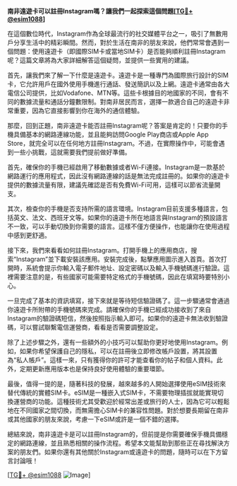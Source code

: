 **南非遠遊卡可以註冊Instagram嗎？讓我們一起探索這個問題[[TG💪+ @esim1088](https://t.me/s/esim1088)]**

在這個數位時代，Instagram作為全球最流行的社交媒體平台之一，吸引了無數用戶分享生活中的精彩瞬間。然而，對於生活在南非的朋友來說，他們常常會遇到一個問題：使用遠遊卡（即國際SIM卡或當地SIM卡）是否能夠順利註冊Instagram呢？這篇文章將為大家詳細解答這個疑問，並提供一些實用的建議。

首先，讓我們來了解一下什麼是遠遊卡。遠遊卡是一種專門為國際旅行設計的SIM卡，它允許用戶在國外使用手機進行通話、發送簡訊以及上網。遠遊卡通常由各大電信公司提供，比如Vodafone、MTN等。這些卡根據目的地國家的不同，會有不同的數據流量和通話分鐘數限制。對南非居民而言，選擇一款適合自己的遠遊卡非常重要，因為它直接影響到你在海外的通信體驗。

那麼，回到正題，南非遠遊卡能否註冊Instagram呢？答案是肯定的！只要你的手機具備基本的網路連線功能，並且能夠訪問Google Play商店或Apple App Store，就完全可以在任何地方註冊Instagram。不過，在實際操作中，可能會遇到一些小挑戰，這就需要我們提前做好準備。

首先，確保你的手機已經啟用了移動數據或者Wi-Fi連接。Instagram是一款基於網路運行的應用程式，因此沒有網路連線的話是無法完成註冊的。如果你的遠遊卡提供的數據流量有限，建議先確認是否有免費Wi-Fi可用，這樣可以節省流量開支。

其次，檢查你的手機是否支持所需的語言環境。Instagram目前支援多種語言，包括英文、法文、西班牙文等。如果你的遠遊卡所在地語言與Instagram的預設語言不一致，可以手動切換到你需要的語言。這樣不僅方便操作，也能讓你在使用過程中感到更舒適。

接下來，我們來看看如何註冊Instagram。打開手機上的應用商店，搜索“Instagram”並下載安裝該應用。安裝完成後，點擊應用圖示進入首頁。首次打開時，系統會提示你輸入電子郵件地址、設定密碼以及輸入手機號碼進行驗證。這裡需要注意的是，有些國家可能需要特定格式的手機號碼，因此在填寫時要特別小心。

一旦完成了基本的資訊填寫，接下來就是等待短信驗證碼了。這一步驟通常會通過你遠遊卡所附帶的手機號碼來完成。請確保你的手機已經成功接收到了來自Instagram的驗證碼短信，然後按照指示輸入即可。如果你的遠遊卡無法收到驗證碼，可以嘗試聯繫電信運營商，看看是否需要調整設定。

除了上述步驟之外，還有一些額外的小技巧可以幫助你更好地使用Instagram。例如，如果你希望保護自己的隱私，可以在註冊後立即修改帳戶設置，將其設置為“私人帳戶”。這樣一來，只有獲得你的許可才能查看你的帖子和個人資料。此外，定期更新應用版本也是保持良好使用體驗的重要環節。

最後，值得一提的是，隨著科技的發展，越來越多的人開始選擇使用eSIM技術來替代傳統的實體SIM卡。eSIM是一種嵌入式SIM卡，不需要物理插拔就能實現切換運營商的功能。這種技術尤其受歡迎於經常出差或旅行的人士，因為它可以輕鬆地在不同國家之間切換，而無需擔心SIM卡的兼容性問題。對於想要長期留在南非或其他國家的朋友來說，考慮一下eSIM或許是一個不錯的選擇。

總結來說，南非遠遊卡是可以註冊Instagram的，但前提是你需要確保手機具備穩定的網路連線，並且熟悉相關的操作流程。希望本文能幫助到那些正在尋找解決方案的朋友們。如果你還有其他關於Instagram或遠遊卡的問題，隨時可以在下方留言討論哦！

[[TG💪+ @esim1088](https://t.me/s/esim1088) ![Image](https://i.postimg.cc/4NQfJmqS/Snipaste-2025-05-13-00-14-12.png)]